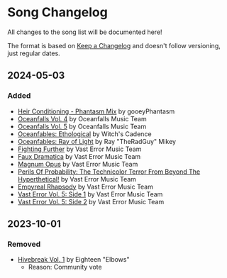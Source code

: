 # Song Changelog

All changes to the song list will be documented here!

The format is based on [Keep a Changelog] and doesn't follow versioning, just regular dates.

## 2024-05-03

### Added

- [Heir Conditioning - Phantasm Mix] by gooeyPhantasm
- [Oceanfalls Vol. 4] by Oceanfalls Music Team
- [Oceanfalls Vol. 5] by Oceanfalls Music Team
- [Oceanfables: Ethological] by Witch's Cadence
- [Oceanfables: Ray of Light] by Ray "TheRadGuy" Mikey
- [Fighting Further] by Vast Error Music Team
- [Faux Dramatica] by Vast Error Music Team
- [Magnum Opus] by Vast Error Music Team
- [Perils Of Probability: The Technicolor Terror From Beyond The Hyperthetical!] by Vast Error Music Team
- [Empyreal Rhapsody] by Vast Error Music Team
- [Vast Error Vol. 5: Side 1] by Vast Error Music Team
- [Vast Error Vol. 5: Side 2] by Vast Error Music Team

## 2023-10-01

### Removed

- [Hivebreak Vol. 1] by Eighteen "Elbows"
  - Reason: Community vote

[keep a changelog]: https://keepachangelog.com/en/1.1.0/

[Hivebreak Vol. 1]: https://eighteenelbows.bandcamp.com/album/hivebreak-vol-1
[Heir Conditioning - Phantasm Mix]: https://youtu.be/1HqgCJB9p6c
[Oceanfalls Vol. 4]: https://nightslights.bandcamp.com/album/oceanfalls-vol-4
[Oceanfalls Vol. 5]: https://nightslights.bandcamp.com/album/oceanfalls-vol-five
[Oceanfables: Ethological]: https://nightslights.bandcamp.com/album/oceanfables-ethological
[Oceanfables: Ray of Light]: https://nightslights.bandcamp.com/album/oceanfables-ray-of-light
[Fighting Further]: https://vasterror.bandcamp.com/album/fighting-further
[Faux Dramatica]: https://vasterror.bandcamp.com/album/faux-dramatica
[Magnum Opus]: https://vasterror.bandcamp.com/album/magnum-opus
[Perils Of Probability: The Technicolor Terror From Beyond The Hyperthetical!]: https://vasterror.bandcamp.com/album/perils-of-probability-the-technicolor-terror-from-beyond-the-hyperthetical
[Empyreal Rhapsody]: https://vasterror.bandcamp.com/album/empyreal-rhapsody
[Vast Error Vol. 5: Side 1]: https://vasterror.bandcamp.com/album/vast-error-vol-5-side-1
[Vast Error Vol. 5: Side 2]: https://vasterror.bandcamp.com/album/vast-error-vol-5-side-2
